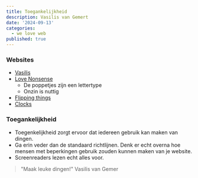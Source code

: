 ```yaml
---
title: Toegankelijkheid
description: Vasilis van Gemert
date: '2024-09-13'
categories:
  - we love web
published: true
---
```


### Websites
- [Vasilis](https://vasilis.nl) 
- [Love Nonsense](https://lovenonsence.com)
  - De poppetjes zijn een lettertype
  - Onzin is nuttig
- [Flipping things](https://vasilis.nl/flipping-things)
- [Clocks](https://vasilis.nl/clocks)

### Toegankelijkheid
- Toegenkelijkheid zorgt ervoor dat iedereen gebruik kan maken van dingen.
- Ga erin veder dan de standaard richtlijnen. Denk er echt overna hoe mensen met beperkingen gebruik zouden kunnen maken van je website.
- Screenreaders lezen echt alles voor.

> "Maak leuke dingen!" 
> Vasilis van Gemer